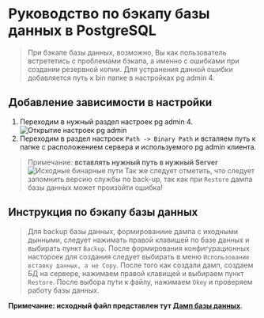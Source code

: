 # __Руководство по бэкапу базы данных в PostgreSQL__
> При бэкапе базы данных, возможно, Вы как пользователь встрететись с проблемами бэкапа, а именно с ошибками при создании резервной копии. Для устранения данной ошибки добавляется путь к bin папке в настройках pg admin 4. 
## Добавление зависимости в настройки
1. Переходим в нужный раздел настроек pg admin 4.
![](https://github.com/MichaelSemenov/Railway-station-database/assets/118275064/f93b7add-c76d-4d57-b4df-598a9d6d1de3 "Открытие настроек pg admin")
2. Переходим в раздел настроек `Path -> Binary Path` и всталяем путь к папке с расположением сервера и используемого pg admin клиента.
> Примечание: __вставлять нужный путь в нужный Server__
![Исходные бинарные пути](https://github.com/MichaelSemenov/Railway-station-database/assets/118275064/c79e6973-6bb6-409f-b082-1e9f456b3bcb "Вставка бинарных путей")
> Так же следует отметить, что следует запомнить версию службы по back-up, так как при `Restore` дампа базы данных может произойти ошибка!
## Инструкция по бэкапу базы данных
> Для backup базы данных, формированиие дампа с иходными дынными, следует нажимать правой клавишей по базе данных и выбирать пункт `Backup`. После формирования конфигурационных настороек для создания следует выбирать в меню `Использование вставку данных, а не Copy`. После того как создали дамп, создаем БД на сервере, нажимаем правой клавищей и выбираем пункт `Restore`. После выбора пути к файлу, нажимаем `Okey` и проверяем работу базы данных.

__Примечание: исходный файл представлен тут [Дамп базы данных]("../../code")__.
